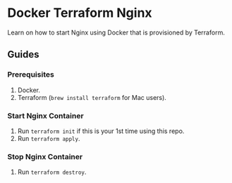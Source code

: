 # Docker Terraform Nginx

Learn on how to start Nginx using Docker that is provisioned by Terraform.

## Guides

### Prerequisites
1) Docker.
2) Terraform (`brew install terraform` for Mac users).

### Start Nginx Container
1) Run `terraform init` if this is your 1st time using this repo.
2) Run `terraform apply`.

### Stop Nginx Container
1) Run `terraform destroy`.
